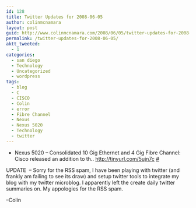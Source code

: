 ```yaml
---
id: 128
title: Twitter Updates for 2008-06-05
author: colinmcnamara
layout: post
guid: http://www.colinmcnamara.com/2008/06/05/twitter-updates-for-2008-06-05
permalink: /twitter-updates-for-2008-06-05/
aktt_tweeted:
  - 1
categories:
  - san diego
  - Technology
  - Uncategorized
  - wordpress
tags:
  - blog
  - C
  - CISCO
  - Colin
  - error
  - Fibre Channel
  - Nexus
  - Nexus 5020
  - Technology
  - twitter
---
```

<ul class="aktt_tweet_digest">
  <li>
    Nexus 5020 &#8211; Consolidated 10 Gig Ethernet and 4 Gig Fibre Channel: Cisco released an addition to th.. <a rel="nofollow" href="http://tinyurl.com/5ujn7c">http://tinyurl.com/5ujn7c</a> <a href="http://twitter.com/colinmcnamara/statuses/827978586">#</a>
  </li>
</ul>

UPDATE  &#8211; Sorry for the RSS spam, I have been playing with twitter (and frankly am failing to see its draw) and setup twitter tools to integrate my blog with my twitter microblog. I apparently left the create daily twitter summaries on. My appologies for the RSS spam.

&#8211;Colin